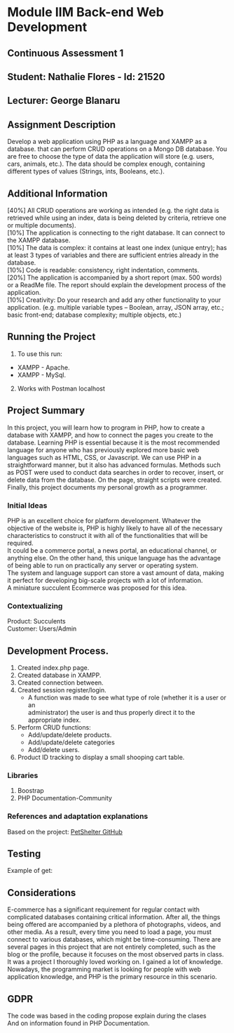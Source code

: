 # Module IIM Back-end Web Development
## Continuous Assessment 1 
## Student: Nathalie Flores - Id: 21520
## Lecturer: George Blanaru

## Assignment Description  
Develop a web application using PHP as a language and XAMPP as a database. that can perform CRUD operations on a Mongo DB database. You are free to choose the type of data the application will store (e.g. users, cars, animals, etc.). The data should be complex enough, containing different types of values (Strings, ints, Booleans, etc.).

## Additional Information 
[40%] All CRUD operations are working as intended (e.g. the right data is retrieved while using an index, data is being deleted by criteria, retrieve one or multiple documents).<br>
[10%] The application is connecting to the right database. It can connect to the XAMPP database.<br>
[10%] The data is complex: it contains at least one index (unique entry); has at least 3 types of variables and there are sufficient entries already in the database.<br>
[10%] Code is readable: consistency, right indentation, comments.<br>
[20%] The application is accompanied by a short report (max. 500 words) or a ReadMe file. The report should explain the development process of the application.<br>
[10%] Creativity: Do your research and add any other functionality to your application. (e.g. multiple variable types – Boolean, array, JSON array, etc.; basic front-end; database complexity; multiple objects, etc.)<br>

## Running the Project
1. To use this run: 
* XAMPP - Apache.<br>
* XAMPP - MySql.<br>
2. Works with Postman localhost

## Project Summary
In this project, you will learn how to program in PHP, how to create a database with XAMPP, and how to connect the pages you create to the database. Learning PHP is essential because it is the most recommended language for anyone who has previously explored more basic web languages such as HTML, CSS, or Javascript. We can use PHP in a straightforward manner, but it also has advanced formulas. Methods such as POST were used to conduct data searches in order to recover, insert, or delete data from the database. On the page, straight scripts were created. Finally, this project documents my personal growth as a programmer.

### Initial Ideas
PHP is an excellent choice for platform development. Whatever the objective of the website is, PHP is highly likely to have all of the necessary characteristics to construct it with all of the functionalities that will be required.<br>
It could be a commerce portal, a news portal, an educational channel, or anything else. On the other hand, this unique language has the advantage of being able to run on practically any server or operating system.<br>
The system and language support can store a vast amount of data, making it perfect for developing big-scale projects with a lot of information.<br>
A miniature succulent Ecommerce was proposed for this idea.<br>

### Contextualizing
Product: Succulents<br>
Customer: Users/Admin<br>

## Development Process. 
1. Created index.php page. 
2. Created database in XAMPP.
3. Created connection between.
4. Created session register/login.
    * A function was made to see what type of role (whether it is a user or an <br>administrator) the user is and thus properly direct it to the appropriate index.
5. Perform CRUD functions:
    * Add/update/delete products.
    * Add/update/delete categories
    * Add/delete users.
6. Product ID tracking to display a small shooping cart table.


### Libraries 
1. Boostrap
2. PHP Documentation-Community

### References and adaptation explanations
Based on the project: 
[PetShelter GitHub](https://github.com/georgeBl/petshelter.git)

## Testing
Example of get:



## Considerations
E-commerce has a significant requirement for regular contact with complicated databases containing critical information. After all, the things being offered are accompanied by a plethora of photographs, videos, and other media. As a result, every time you need to load a page, you must connect to various databases, which might be time-consuming. There are several pages in this project that are not entirely completed, such as the blog or the profile, because it focuses on the most observed parts in class. It was a project I thoroughly loved working on. I gained a lot of knowledge. Nowadays, the programming market is looking for people with web application knowledge, and PHP is the primary resource in this scenario.

## GDPR
The code was based in the coding propose explain during the clases<br>
And on information found in PHP Documentation.